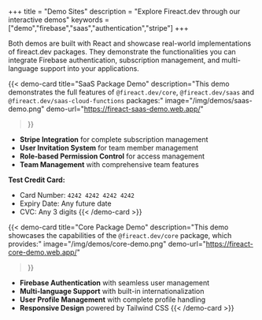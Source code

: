 +++
title = "Demo Sites"
description = "Explore Fireact.dev through our interactive demos"
keywords = ["demo","firebase","saas","authentication","stripe"]
+++

Both demos are built with React and showcase real-world implementations of fireact.dev packages. They demonstrate the functionalities you can integrate Firebase authentication, subscription management, and multi-language support into your applications.

{{< demo-card
    title="SaaS Package Demo"
    description="This demo demonstrates the full features of `@fireact.dev/core`, `@fireact.dev/saas` and `@fireact.dev/saas-cloud-functions` packages:"
    image="/img/demos/saas-demo.png"
    demo-url="https://fireact-saas-demo.web.app/"
>}}
* **Stripe Integration** for complete subscription management
* **User Invitation System** for team member management
* **Role-based Permission Control** for access management
* **Team Management** with comprehensive team features

**Test Credit Card:**
* Card Number: `4242 4242 4242 4242`
* Expiry Date: Any future date
* CVC: Any 3 digits
{{< /demo-card >}}

{{< demo-card
    title="Core Package Demo"
    description="This demo showcases the capabilities of the `@fireact.dev/core` package, which provides:"
    image="/img/demos/core-demo.png"
    demo-url="https://fireact-core-demo.web.app/"
>}}
* **Firebase Authentication** with seamless user management
* **Multi-language Support** with built-in internationalization
* **User Profile Management** with complete profile handling
* **Responsive Design** powered by Tailwind CSS
{{< /demo-card >}}
